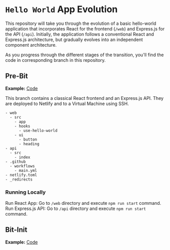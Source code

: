 # `Hello World` App Evolution
This repository will take you through the evolution of a basic hello-world application that incorporates React for the frontend (`/web`) and Express.js for the API (`/api`). Initially, the application follows a conventional React and Express.js architecture, but gradually evolves into an independent component architecture.

As you progress through the different stages of the transition, you'll find the code in corresponding branch in this repository.

## Pre-Bit
**Example:** [Code](https://github.com/teambit-community/hello-world/tree/pre-bit)

This branch contains a classical React frontend and an Express.js API. They are deployed to Netlify and to a Virtual Machine using SSH.

```
- web
  - src
    - app
    - hooks
      - use-hello-world
    - ui
      - button
      - heading
- api
  - src
    - index
- .github
  - workflows
    - main.yml
- netlify.toml
- _redirects
```

### Running Locally
Run React App: Go to `/web` directory and execute `npm run start` command. 
Run Express.js API: Go to `/api` directory and execute `npm run start` command.

## Bit-Init
**Example:** [Code](https://github.com/teambit-community/hello-world/tree/bit-init)


